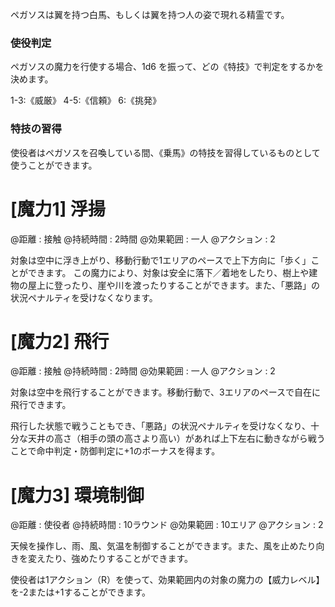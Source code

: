 ペガソスは翼を持つ白馬、もしくは翼を持つ人の姿で現れる精霊です。

### 使役判定

ペガソスの魔力を行使する場合、1d6 を振って、どの《特技》で判定をするかを決めます。

1-3:《威厳》	4-5:《信頼》	6:《挑発》

### 特技の習得

使役者はペガソスを召喚している間、《乗馬》の特技を習得しているものとして使うことができます。


# [魔力1] 浮揚

@距離 : 接触	@持続時間 : 2時間	@効果範囲 : 一人	@アクション : 2

対象は空中に浮き上がり、移動行動で1エリアのペースで上下方向に「歩く」ことができます。
この魔力により、対象は安全に落下／着地をしたり、樹上や建物の屋上に登ったり、崖や川を渡ったりすることができます。また、「悪路」の状況ペナルティを受けなくなります。

# [魔力2] 飛行

@距離 : 接触	@持続時間 : 2時間	@効果範囲 : 一人	@アクション : 2

対象は空中を飛行することができます。移動行動で、3エリアのペースで自在に飛行できます。

飛行した状態で戦うこともでき、「悪路」の状況ペナルティを受けなくなり、十分な天井の高さ（相手の頭の高さより高い）があれば上下左右に動きながら戦うことで命中判定・防御判定に+1のボーナスを得ます。

# [魔力3] 環境制御

@距離 : 使役者	@持続時間 : 10ラウンド	@効果範囲 : 10エリア	@アクション : 2

天候を操作し、雨、風、気温を制御することができます。また、風を止めたり向きを変えたり、強めたりすることができます。

使役者は1アクション（R）を使って、効果範囲内の対象の魔力の【威力レベル】を-2または+1することができます。
